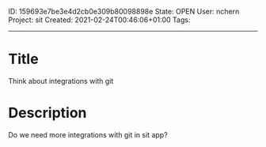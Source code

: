 ID: 159693e7be3e4d2cb0e309b80098898e
State: OPEN
User: nchern
Project: sit
Created: 2021-02-24T00:46:06+01:00
Tags: 

---

# Title
Think about integrations with git

# Description
Do we need more integrations with git in sit app?
